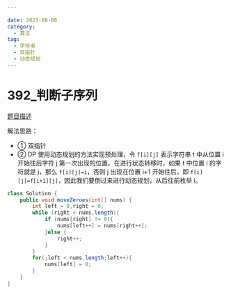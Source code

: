 ```yaml
---
 
date: 2023-08-06
category: 
  - 算法
tag: 
  - 字符串
  - 双指针
  - 动态规划
---
```




# 392_判断子序列

<Badge text="简单" type="tip" vertical="middle" />

[题目描述](https://leetcode.cn/problems/is-subsequence/description/?envType=study-plan-v2&envId=leetcode-75)


解法思路：
- ① 双指针   
- ② DP 
  使用动态规划的方法实现预处理，令 `f[i][j]` 表示字符串 t 中从位置 i 开始往后字符 j 第一次出现的位置。在进行状态转移时，如果 t 中位置 i 的字符就是 j，那么 `f[i][j]=i`，否则 j 出现在位置 i+1 开始往后，即 `f[i][j]=f[i+1][j]`，因此我们要倒过来进行动态规划，从后往前枚举 i。

```java
class Solution {
    public void moveZeroes(int[] nums) {
        int left = 0,right = 0;
        while (right < nums.length){
            if (nums[right] != 0){
                nums[left++] = nums[right++];
            }else {
                right++;
            }
        }
        for(;left < nums.length;left++){
            nums[left] = 0;
        }
    }
}
```